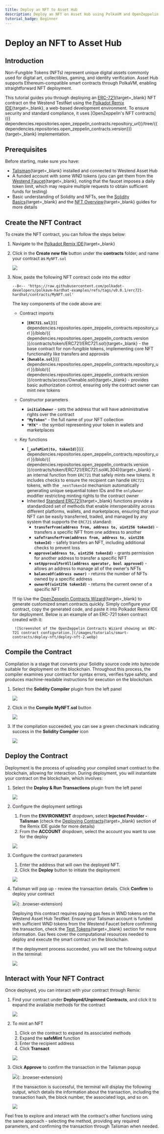```yaml
---
title: Deploy an NFT to Asset Hub
description: Deploy an NFT on Asset Hub using PolkaVM and OpenZeppelin. Learn how to compile, deploy, and interact with your contract using Polkadot Remix IDE.
tutorial_badge: Beginner
---
```


# Deploy an NFT to Asset Hub

## Introduction

Non-Fungible Tokens (NFTs) represent unique digital assets commonly used for digital art, collectibles, gaming, and identity verification. Asset Hub supports Ethereum-compatible smart contracts through PolkaVM, enabling straightforward NFT deployment.

This tutorial guides you through deploying an [ERC-721](https://eips.ethereum.org/EIPS/eip-721){target=\_blank} NFT contract on the Westend TestNet using the [Polkadot Remix IDE](https://remix.polkadot.io){target=\_blank}, a web-based development environment. To ensure security and standard compliance, it uses [OpenZeppelin's NFT contracts]({{ dependencies.repositories.open_zeppelin_contracts.repository_url}}/tree/{{ dependencies.repositories.open_zeppelin_contracts.version}}){target=\_blank} implementation.

## Prerequisites

Before starting, make sure you have:

- [Talisman](https://talisman.xyz/){target=\_blank} installed and connected to Westend Asset Hub
- A funded account with some WND tokens (you can get them from the [Westend Faucet](https://faucet.polkadot.io/westend?parachain=1000){target=\_blank}, noting that the faucet imposes a daily token limit, which may require multiple requests to obtain sufficient funds for testing)
- Basic understanding of Solidity and NFTs, see the [Solidity Basics](https://soliditylang.org/){target=\_blank} and the [NFT Overview](https://ethereum.org/en/nft/){target=\_blank} guides for more details

## Create the NFT Contract

To create the NFT contract, you can follow the steps below:

1. Navigate to the [Polkadot Remix IDE](https://remix.polkadot.io/){target=\_blank}
2. Click in the **Create new file** button under the **contracts** folder, and name your contract as `MyNFT.sol`

    ![](/images/tutorials/smart-contracts/deploy-nft/deploy-nft-1.webp)

3. Now, paste the following NFT contract code into the editor

    ```solidity title="MyNFT.sol"
    --8<-- 'https://raw.githubusercontent.com/polkadot-developers/polkavm-hardhat-examples/refs/tags/v0.0.1/erc721-hardhat/contracts/MyNFT.sol'
    ```

    The key components of the code above are:

    - Contract imports

        - [**`ERC721.sol`**]({{ dependencies.repositories.open_zeppelin_contracts.repository_url }}/blob/{{ dependencies.repositories.open_zeppelin_contracts.version }}/contracts/token/ERC721/ERC721.sol){target=\_blank} - the base contract for non-fungible tokens, implementing core NFT functionality like transfers and approvals
        - [**`Ownable.sol`**]({{ dependencies.repositories.open_zeppelin_contracts.repository_url }}/blob/{{ dependencies.repositories.open_zeppelin_contracts.version }}/contracts/access/Ownable.sol){target=\_blank} - provides basic authorization control, ensuring only the contract owner can mint new tokens
    
    - Constructor parameters

        - **`initialOwner`** - sets the address that will have administrative rights over the contract
        - **`"MyToken"`** - the full name of your NFT collection
        - **`"MTK"`** - the symbol representing your token in wallets and marketplaces

    - Key functions

        - [**`_safeMint(to, tokenId)`**]({{ dependencies.repositories.open_zeppelin_contracts.repository_url }}/blob/{{ dependencies.repositories.open_zeppelin_contracts.version }}/contracts/token/ERC721/ERC721.sol#L304){target=\_blank} - an internal function from `ERC721` that safely mints new tokens. It includes checks to ensure the recipient can handle `ERC721` tokens, with the `_nextTokenId` mechanism automatically generating unique sequential token IDs and the `onlyOwner` modifier restricting minting rights to the contract owner
        - Inherited [Standard ERC721](https://ethereum.org/en/developers/docs/standards/tokens/erc-721/){target=\_blank} functions provide a standardized set of methods that enable interoperability across different platforms, wallets, and marketplaces, ensuring that your NFT can be easily transferred, traded, and managed by any system that supports the `ERC721` standard:
            - **`transferFrom(address from, address to, uint256 tokenId)`** - transfers a specific NFT from one address to another
            - **`safeTransferFrom(address from, address to, uint256 tokenId)`** - safely transfers an NFT, including additional checks to prevent loss
            - **`approve(address to, uint256 tokenId)`** - grants permission for another address to transfer a specific NFT
            - **`setApprovalForAll(address operator, bool approved)`** - allows an address to manage all of the owner's NFTs
            - **`balanceOf(address owner)`** - returns the number of NFTs owned by a specific address
            - **`ownerOf(uint256 tokenId)`** - returns the current owner of a specific NFT

    !!! tip
        Use the [OpenZeppelin Contracts Wizard](https://wizard.openzeppelin.com/){target=\_blank} to generate customized smart contracts quickly. Simply configure your contract, copy the generated code, and paste it into Polkadot Remix IDE for deployment. Below is an example of an ERC-721 token contract created with it:

        ![Screenshot of the OpenZeppelin Contracts Wizard showing an ERC-721 contract configuration.](/images/tutorials/smart-contracts/deploy-nft/deploy-nft-2.webp)


## Compile the Contract

Compilation is a stage that converts your Solidity source code into bytecode suitable for deployment on the blockchain. Throughout this process, the compiler examines your contract for syntax errors, verifies type safety, and produces machine-readable instructions for execution on the blockchain.

1. Select the **Solidity Compiler** plugin from the left panel

    ![](/images/tutorials/smart-contracts/deploy-nft/deploy-nft-3.webp)

2. Click in the **Compile MyNFT.sol** button

    ![](/images/tutorials/smart-contracts/deploy-nft/deploy-nft-4.webp)

3. If the compilation succeeded, you can see a green checkmark indicating success in the **Solidity Compiler** icon

    ![](/images/tutorials/smart-contracts/deploy-nft/deploy-nft-5.webp)

## Deploy the Contract

Deployment is the process of uploading your compiled smart contract to the blockchain, allowing for interaction. During deployment, you will instantiate your contract on the blockchain, which involves:

1. Select the **Deploy & Run Transactions** plugin from the left panel

    ![](/images/tutorials/smart-contracts/deploy-nft/deploy-nft-6.webp)

2. Configure the deployment settings
    1. From the **ENVIRONMENT** dropdown, select **Injected Provider - Talisman** (check the [Deploying Contracts](/develop/smart-contracts/dev-environments/remix/#deploying-contracts){target=\_blank} section of the Remix IDE guide for more details)
    2. From the **ACCOUNT** dropdown, select the account you want to use for the deploy

    ![](/images/tutorials/smart-contracts/deploy-nft/deploy-nft-7.webp)

3. Configure the contract parameters
    1. Enter the address that will own the deployed NFT.
    2. Click the **Deploy** button to initiate the deployment

    ![](/images/tutorials/smart-contracts/deploy-nft/deploy-nft-8.webp)

4. Talisman will pop up - review the transaction details. Click **Confirm** to deploy your contract

    ![](/images/tutorials/smart-contracts/deploy-nft/deploy-nft-9.webp){: .browser-extension}

    Deploying this contract requires paying gas fees in WND tokens on the Westend Asset Hub TestNet. Ensure your Talisman account is funded with sufficient WND tokens from the Westend Faucet before confirming the transaction, check the [Test Tokens](/develop/smart-contracts/connect-to-asset-hub/#test-tokens){target=\_blank} section for more information. Gas fees cover the computational resources needed to deploy and execute the smart contract on the blockchain.

    If the deployment process succeeded, you will see the following output in the terminal:

    ![](/images/tutorials/smart-contracts/deploy-nft/deploy-nft-10.webp)

## Interact with Your NFT Contract

Once deployed, you can interact with your contract through Remix:

1. Find your contract under **Deployed/Unpinned Contracts**, and click it to expand the available methods for the contract

    ![](/images/tutorials/smart-contracts/deploy-nft/deploy-nft-11.webp)

2. To mint an NFT

    1. Click on the contract to expand its associated methods
    2. Expand the **safeMint** function
    3. Enter the recipient address
    4. Click **Transact**

    ![](/images/tutorials/smart-contracts/deploy-nft/deploy-nft-12.webp)

3. Click **Approve** to confirm the transaction in the Talisman popup

    ![](/images/tutorials/smart-contracts/deploy-nft/deploy-nft-13.webp){: .browser-extension}

    If the transaction is successful, the terminal will display the following output, which details the information about the transaction, including the transaction hash, the block number, the associated logs, and so on.

    ![](/images/tutorials/smart-contracts/deploy-nft/deploy-nft-14.webp)

Feel free to explore and interact with the contract's other functions using the same approach - selecting the method, providing any required parameters, and confirming the transaction through Talisman when needed.